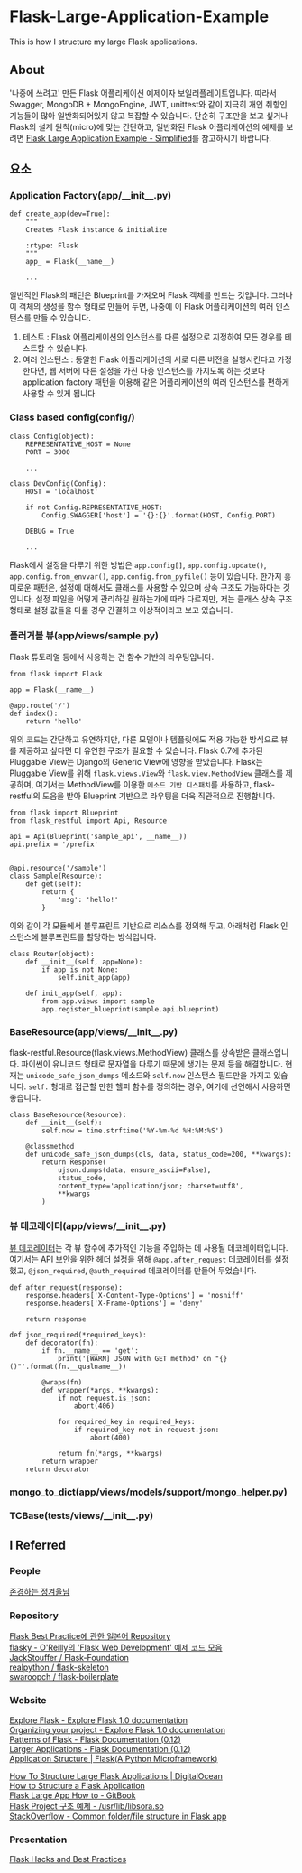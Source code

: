 # Flask-Large-Application-Example
This is how I structure my large Flask applications.

## About
'나중에 쓰려고' 만든 Flask 어플리케이션 예제이자 보일러플레이트입니다. 따라서 Swagger, MongoDB + MongoEngine, JWT, unittest와 같이 지극히 개인 취향인 기능들이 많아 일반화되어있지 않고 복잡할 수 있습니다. 단순히 구조만을 보고 싶거나 Flask의 설계 원칙(micro)에 맞는 간단하고, 일반화된 Flask 어플리케이션의 예제를 보려면 <a href="https://github.com/JoMingyu/Flask-Large-Application-Example-Simplified">Flask Large Application Example - Simplified</a>를 참고하시기 바랍니다.

## 요소
### Application Factory(app/\_\_init\_\_.py)
```
def create_app(dev=True):
    """
    Creates Flask instance & initialize

    :rtype: Flask
    """
    app_ = Flask(__name__)

    ...
```
일반적인 Flask의 패턴은 Blueprint를 가져오며 Flask 객체를 만드는 것입니다. 그러나 이 객체의 생성을 함수 형태로 만들어 두면, 나중에 이 Flask 어플리케이션의 여러 인스턴스를 만들 수 있습니다.

1. 테스트 : Flask 어플리케이션의 인스턴스를 다른 설정으로 지정하여 모든 경우를 테스트할 수 있습니다.
2. 여러 인스턴스 : 동알한 Flask 어플리케이션의 서로 다른 버전을 실행시킨다고 가정한다면, 웹 서버에 다른 설정을 가진 다중 인스턴스를 가지도록 하는 것보다 application factory 패턴을 이용해 같은 어플리케이션의 여러 인스턴스를 편하게 사용할 수 있게 됩니다.

### Class based config(config/)
```
class Config(object):
    REPRESENTATIVE_HOST = None
    PORT = 3000

    ...

class DevConfig(Config):
    HOST = 'localhost'

    if not Config.REPRESENTATIVE_HOST:
        Config.SWAGGER['host'] = '{}:{}'.format(HOST, Config.PORT)

    DEBUG = True

    ...
```
Flask에서 설정을 다루기 위한 방법은 `app.config[]`, `app.config.update()`, `app.config.from_envvar()`, `app.config.from_pyfile()` 등이 있습니다. 한가지 흥미로운 패턴은, 설정에 대해서도 클래스를 사용할 수 있으며 상속 구조도 가능하다는 것입니다. 설정 파일을 어떻게 관리하길 원하는가에 따라 다르지만, 저는 클래스 상속 구조 형태로 설정 값들을 다룰 경우 간결하고 이상적이라고 보고 있습니다.

### 플러거블 뷰(app/views/sample.py)
Flask 튜토리얼 등에서 사용하는 건 함수 기반의 라우팅입니다.
```
from flask import Flask

app = Flask(__name__)

@app.route('/')
def index():
    return 'hello'
```

위의 코드는 간단하고 유연하지만, 다른 모델이나 템플릿에도 적용 가능한 방식으로 뷰를 제공하고 싶다면 더 유연한 구조가 필요할 수 있습니다. Flask 0.7에 추가된 Pluggable View는 Django의 Generic View에 영향을 받았습니다. Flask는 Pluggable View를 위해 `flask.views.View`와 `flask.view.MethodView` 클래스를 제공하며, 여기서는 MethodView를 이용한 `메소드 기반 디스패치`를 사용하고, flask-restful의 도움을 받아 Blueprint 기반으로 라우팅을 더욱 직관적으로 진행합니다.

```
from flask import Blueprint
from flask_restful import Api, Resource

api = Api(Blueprint('sample_api', __name__))
api.prefix = '/prefix'


@api.resource('/sample')
class Sample(Resource):
    def get(self):
        return {
            'msg': 'hello!'
        }
```

이와 같이 각 모듈에서 블루프린트 기반으로 리소스를 정의해 두고, 아래처럼 Flask 인스턴스에 블루프린트를 할당하는 방식입니다.

```
class Router(object):
    def __init__(self, app=None):
        if app is not None:
            self.init_app(app)

    def init_app(self, app):
        from app.views import sample
        app.register_blueprint(sample.api.blueprint)
```

### BaseResource(app/views/\_\_init\_\_.py)
flask-restful.Resource(flask.views.MethodView) 클래스를 상속받은 클래스입니다. 파이썬이 유니코드 형태로 문자열을 다루기 때문에 생기는 문제 등을 해결합니다. 현재는 `unicode_safe_json_dumps` 메소드와 `self.now` 인스턴스 필드만을 가지고 있습니다. `self.` 형태로 접근할 만한 헬퍼 함수를 정의하는 경우, 여기에 선언해서 사용하면 좋습니다.

```
class BaseResource(Resource):
    def __init__(self):
        self.now = time.strftime('%Y-%m-%d %H:%M:%S')

    @classmethod
    def unicode_safe_json_dumps(cls, data, status_code=200, **kwargs):
        return Response(
            ujson.dumps(data, ensure_ascii=False),
            status_code,
            content_type='application/json; charset=utf8',
            **kwargs
        )
```

### 뷰 데코레이터(app/views/\_\_init\_\_.py)
<a href="http://flask-docs-kr.readthedocs.io/ko/latest/patterns/viewdecorators.html">뷰 데코레이터</a>는 각 뷰 함수에 추가적인 기능을 주입하는 데 사용될 데코레이터입니다. 여기서는 API 보안을 위한 헤더 설정을 위해 `@app.after_request` 데코레이터를 설정했고, `@json_required`, `@auth_required` 데코레이터를 만들어 두었습니다.

```
def after_request(response):
    response.headers['X-Content-Type-Options'] = 'nosniff'
    response.headers['X-Frame-Options'] = 'deny'

    return response

def json_required(*required_keys):
    def decorator(fn):
        if fn.__name__ == 'get':
            print('[WARN] JSON with GET method? on "{}()"'.format(fn.__qualname__))

        @wraps(fn)
        def wrapper(*args, **kwargs):
            if not request.is_json:
                abort(406)

            for required_key in required_keys:
                if required_key not in request.json:
                    abort(400)

            return fn(*args, **kwargs)
        return wrapper
    return decorator
```

### mongo_to_dict(app/views/models/support/mongo_helper.py)

### TCBase(tests/views/\_\_init\_\_.py)

## I Referred
### People
<a href="https://github.com/JungWinter">존경하는 정겨울님</a>

### Repository
<a href="https://github.com/yoshiya0503/Flask-Best-Practices">Flask Best Practice에 관한 일본어 Repository</a>  
<a href="https://github.com/miguelgrinberg/flasky">flasky - O'Reilly의 'Flask Web Development' 예제 코드 모음</a>  
<a href="https://github.com/JackStouffer/Flask-Foundation">JackStouffer / Flask-Foundation</a>  
<a href="https://github.com/realpython/flask-skeleton">realpython / flask-skeleton</a>  
<a href="https://github.com/swaroopch/flask-boilerplate">swaroopch / flask-boilerplate</a>

### Website
<a href="https://exploreflask.com/en/latest/">Explore Flask - Explore Flask 1.0 documentation</a>  
<a href="http://exploreflask.com/en/latest/organizing.html">Organizing your project - Explore Flask 1.0 documentation</a>  
<a href="http://flask.pocoo.org/docs/0.12/patterns/">Patterns of Flask - Flask Documentation (0.12)</a>  
<a href="http://flask.pocoo.org/docs/0.12/patterns/packages/">Larger Applications - Flask Documentation (0.12)</a>  
<a href="http://flask.pocoo.org/snippets/category/application-structure/">Application Structure | Flask(A Python Microframework)</a>  

<a href="https://www.digitalocean.com/community/tutorials/how-to-structure-large-flask-applications">How To Structure Large Flask Applications | DigitalOcean</a>  
<a href="https://damyanon.net/post/flask-series-structure/">How to Structure a Flask Application</a>  
<a href="https://www.gitbook.com/book/ecod/flask-large-app-how-to/details">Flask Large App How to - GitBook</a>  
<a href="https://libsora.so/posts/flask-project-structure/">Flask Project 구조 예제 - /usr/lib/libsora.so</a>  
<a href="https://stackoverflow.com/questions/14415500/common-folder-file-structure-in-flask-app">StackOverflow - Common folder/file structure in Flask app</a>

### Presentation
<a href="http://slides.skien.cc/flask-hacks-and-best-practices/">Flask Hacks and Best Practices</a>
